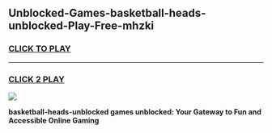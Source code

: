 
## Unblocked-Games-basketball-heads-unblocked-Play-Free-mhzki
<h3>
<a href="https://premium76.site?title=basketball-heads-unblocked&ref=23A">CLICK TO PLAY</a></h3>
<hr>

<h3>
<a href="https://premium76.site?title=basketball-heads-unblocked&ref=23A">CLICK 2 PLAY</a>
  
</h3>

<a href="https://premium76.site?title=basketball-heads-unblocked&ref=23A"><img src="https://clearcache.store/games.png"></a>


**basketball-heads-unblocked games unblocked: Your Gateway to Fun and Accessible Online Gaming**
